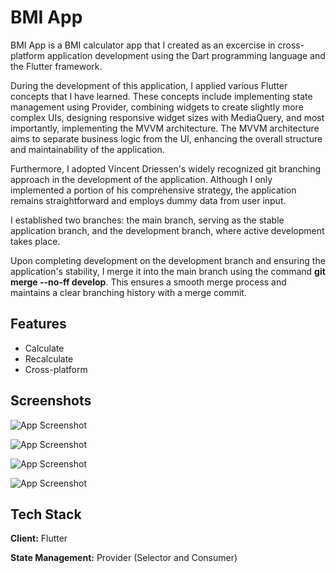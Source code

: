 
# BMI App

BMI App is a BMI calculator app that I created as an excercise in cross-platform application development using the Dart programming language and the Flutter framework.

During the development of this application, I applied various Flutter concepts that I have learned. These concepts include implementing state management using Provider, combining widgets to create slightly more complex UIs, designing responsive widget sizes with MediaQuery, and most importantly, implementing the MVVM architecture. The MVVM architecture aims to separate business logic from the UI, enhancing the overall structure and maintainability of the application.


Furthermore, I adopted Vincent Driessen's widely recognized git branching approach in the development of the application. Although I only implemented a portion of his comprehensive strategy, the application remains straightforward and employs dummy data from user input.

I established two branches: the main branch, serving as the stable application branch, and the development branch, where active development takes place.

Upon completing development on the development branch and ensuring the application's stability, I merge it into the main branch using the command **git merge --no-ff develop**. This ensures a smooth merge process and maintains a clear branching history with a merge commit.
## Features

- Calculate
- Recalculate
- Cross-platform


## Screenshots

![App Screenshot](https://raw.githubusercontent.com/amyrmdhn/bmi_app/develop/assets/screenshots/ss1.png)

![App Screenshot](https://raw.githubusercontent.com/amyrmdhn/bmi_app/develop/assets/screenshots/ss2.png)

![App Screenshot](https://raw.githubusercontent.com/amyrmdhn/bmi_app/develop/assets/screenshots/ss3.png)

![App Screenshot](https://raw.githubusercontent.com/amyrmdhn/bmi_app/develop/assets/screenshots/ss4.png)



## Tech Stack

**Client:** Flutter

**State Management:** Provider (Selector and Consumer)
